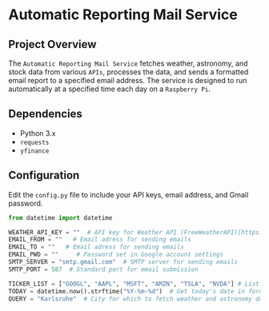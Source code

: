 # Automatic Reporting Mail Service


## Project Overview

The `Automatic Reporting Mail Service` fetches weather, astronomy, and stock data from various `APIs`, processes the data, and sends a formatted email report to a specified email address. The service is designed to run automatically at a specified time each day on a `Raspberry Pi`.



## Dependencies

- Python 3.x
- `requests`
- `yfinance`

## Configuration

Edit the `config.py` file to include your API keys, email address, and Gmail password.

```python
from datetime import datetime

WEATHER_API_KEY = ""  # API key for Weather API (FreeWeatherAPI)[https://www.weatherapi.com/]
EMAIL_FROM = ""   # Email adress for sending emails
EMAIL_TO = ""   # Email adress for sending emails
EMAIL_PWD = ""     # Password set in Google account settings
SMTP_SERVER = "smtp.gmail.com"  # SMTP server for sending emails
SMTP_PORT = 587  # Standard port for email submission

TICKER_LIST = ["GOOGL", "AAPL", "MSFT", "AMZN", "TSLA", "NVDA"] # List of stock tickers to fetch data for
TODAY = datetime.now().strftime("%Y-%m-%d")  # Get today's date in format "YYYY-MM-DD"
QUERY = "Karlsruhe"  # City for which to fetch weather and astronomy data
```
